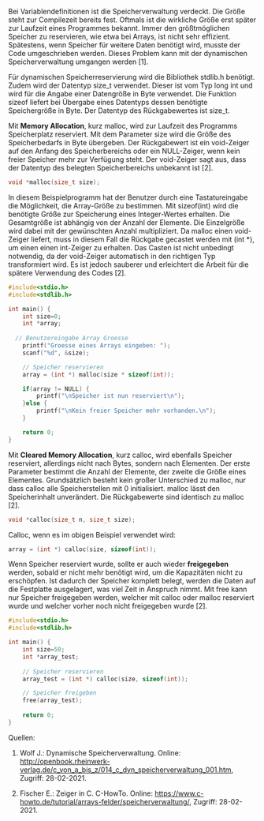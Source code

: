 Bei Variablendefinitionen ist die Speicherverwaltung verdeckt. Die Größe steht zur Compilezeit bereits fest.
Oftmals ist die wirkliche Größe erst später zur Laufzeit eines Programmes bekannt.
Immer den größtmöglichen Speicher zu reservieren, wie etwa bei Arrays, ist nicht sehr effizient. 
Spätestens, wenn Speicher für weitere Daten benötigt wird, musste der Code umgeschrieben werden.
Dieses Problem kann mit der dynamischen Speicherverwaltung umgangen werden [1].

Für dynamischen Speicherreservierung wird die Bibliothek stdlib.h benötigt. 
Zudem wird der Datentyp size_t verwendet. Dieser ist vom Typ long int und wird für die 
Angabe einer Datengröße in Byte verwendet. Die Funktion sizeof liefert bei Übergabe eines 
Datentyps dessen benötigte Speichergröße in Byte. Der Datentyp des Rückgabewertes ist size_t.

Mit **Memory Allocation**, kurz malloc, wird zur Laufzeit des Programms Speicherplatz reserviert. 
Mit dem Parameter size wird die Größe des Speicherbedarfs in Byte übergeben. 
Der Rückgabewert ist ein void-Zeiger auf den Anfang des Speicherbereichs oder ein NULL-Zeiger, 
wenn kein freier Speicher mehr zur Verfügung steht. 
Der void-Zeiger sagt aus, dass der Datentyp des belegten Speicherbereichs unbekannt ist [2].

```C
void *malloc(size_t size);
```

In diesem Beispielprogramm hat der Benutzer durch eine Tastatureingabe die Möglichkeit, die Array-Größe zu bestimmen. 
Mit sizeof(int) wird die benötigte Größe zur Speicherung eines Integer-Wertes erhalten. 
Die Gesamtgröße ist abhängig von der Anzahl der Elemente. Die Einzelgröße wird dabei mit der gewünschten Anzahl multipliziert. 
Da malloc einen void-Zeiger liefert, muss in diesem Fall die Rückgabe gecastet werden mit (int *), um einen einen int-Zeiger zu erhalten.
Das Casten ist nicht unbedingt notwendig, da der void-Zeiger automatisch in den richtigen Typ transformiert wird. 
Es ist jedoch sauberer und erleichtert die Arbeit für die spätere Verwendung des Codes [2].

```C
#include<stdio.h>
#include<stdlib.h>

int main() {
	int size=0;
	int *array;
 
  // Benutzereingabe Array Groesse
	printf("Groesse eines Arrays eingeben: ");
	scanf("%d", &size);

	// Speicher reservieren
	array = (int *) malloc(size * sizeof(int));

	if(array != NULL) {
		printf("\nSpeicher ist nun reserviert\n");
	}else {
		printf("\nKein freier Speicher mehr vorhanden.\n");
	}

	return 0;
}

```

Mit **Cleared Memory Allocation**, kurz calloc, wird ebenfalls Speicher reserviert, allerdings nicht nach Bytes, sondern nach Elementen. 
Der erste Parameter bestimmt die Anzahl der Elemente, der zweite die Größe eines Elementes. 
Grundsätzlich besteht kein großer Unterschied zu malloc, nur dass calloc alle Speicherstellen mit 0 initialisiert. 
malloc lässt den Speicherinhalt unverändert. Die Rückgabewerte sind identisch zu malloc [2].

```C
void *calloc(size_t n, size_t size);
```

Calloc, wenn es im obigen Beispiel verwendet wird:

```C
array = (int *) calloc(size, sizeof(int));
```

Wenn Speicher reserviert wurde, sollte er auch wieder **freigegeben** werden, sobald er nicht mehr benötigt wird, um die Kapazitäten nicht zu erschöpfen. 
Ist dadurch der Speicher komplett belegt, werden die Daten auf die Festplatte ausgelagert, was viel Zeit in Anspruch nimmt.
Mit free kann nur Speicher freigegeben werden, welcher mit calloc oder malloc reserviert wurde und welcher vorher noch nicht freigegeben wurde [2].

```C
#include<stdio.h>
#include<stdlib.h>

int main() {
	int size=50;
	int *array_test;
	
	// Speicher reservieren
	array_test = (int *) calloc(size, sizeof(int));

	// Speicher freigeben
	free(array_test);
	
	return 0;
}
```

Quellen:

1. Wolf J.: Dynamische Speicherverwaltung. Online: http://openbook.rheinwerk-verlag.de/c_von_a_bis_z/014_c_dyn_speicherverwaltung_001.htm, Zugriff: 28-02-2021.

2. Fischer E.: Zeiger in C. C-HowTo. Online: https://www.c-howto.de/tutorial/arrays-felder/speicherverwaltung/, Zugriff: 28-02-2021.
